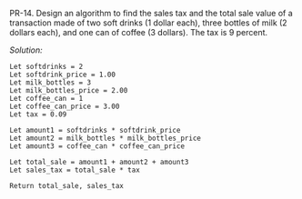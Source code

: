 PR-14. Design an algorithm to find the sales tax and the total sale value of a
       transaction made of two soft drinks (1 dollar each), three bottles of
       milk (2 dollars each), and one can of coffee (3 dollars). The tax is 9
       percent.

*Solution:*  
```
Let softdrinks = 2
Let softdrink_price = 1.00
Let milk_bottles = 3
Let milk_bottles_price = 2.00
Let coffee_can = 1
Let coffee_can_price = 3.00
Let tax = 0.09

Let amount1 = softdrinks * softdrink_price
Let amount2 = milk_bottles * milk_bottles_price
Let amount3 = coffee_can * coffee_can_price

Let total_sale = amount1 + amount2 + amount3
Let sales_tax = total_sale * tax

Return total_sale, sales_tax
```
